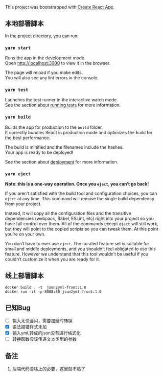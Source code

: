 This project was bootstrapped with [Create React App](https://github.com/facebook/create-react-app).

## 本地部署脚本

In the project directory, you can run:

### `yarn start`

Runs the app in the development mode.<br />
Open [http://localhost:3000](http://localhost:3000) to view it in the browser.

The page will reload if you make edits.<br />
You will also see any lint errors in the console.

### `yarn test`

Launches the test runner in the interactive watch mode.<br />
See the section about [running tests](https://facebook.github.io/create-react-app/docs/running-tests) for more information.

### `yarn build`

Builds the app for production to the `build` folder.<br />
It correctly bundles React in production mode and optimizes the build for the best performance.

The build is minified and the filenames include the hashes.<br />
Your app is ready to be deployed!

See the section about [deployment](https://facebook.github.io/create-react-app/docs/deployment) for more information.

### `yarn eject`

**Note: this is a one-way operation. Once you `eject`, you can’t go back!**

If you aren’t satisfied with the build tool and configuration choices, you can `eject` at any time. This command will remove the single build dependency from your project.

Instead, it will copy all the configuration files and the transitive dependencies (webpack, Babel, ESLint, etc) right into your project so you have full control over them. All of the commands except `eject` will still work, but they will point to the copied scripts so you can tweak them. At this point you’re on your own.

You don’t have to ever use `eject`. The curated feature set is suitable for small and middle deployments, and you shouldn’t feel obligated to use this feature. However we understand that this tool wouldn’t be useful if you couldn’t customize it when you are ready for it.
## 线上部署脚本
```
docker build . -t  json2yml-front:1.0
docker run -it -p 8088:80 json2yml-front:1.0
```
## 已知Bug
- [ ] 输入太快会闪，需要加延时转换
- [x] 语法报错样式未加
- [x] 输入yml,转成的json没有进行格式化
- [ ] 转换函数应该传递文本类型的参数

## 备注
1. 后端代码没啥上的必要，这里就不贴了
